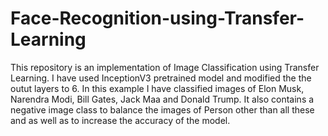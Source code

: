 # Face-Recognition-using-Transfer-Learning
This repository is an implementation of Image Classification using Transfer Learning. I have used InceptionV3 pretrained model and modified the the outut layers to 6. In this example I have classified images of Elon Musk, Narendra Modi, Bill Gates, Jack Maa and Donald Trump. It also contains a negative image class to balance the images of Person other than all these and as well as to increase the accuracy of the model. 
